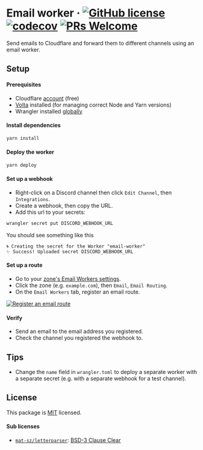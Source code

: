 # Email worker &middot; [![GitHub license](https://img.shields.io/badge/license-MIT-blue.svg)](https://github.com/webbertakken/email-worker/blob/main/LICENSE) [![codecov](https://codecov.io/gh/webbertakken/email-worker/branch/main/graph/badge.svg?token=vWf0M5qX20)](https://codecov.io/gh/webbertakken/email-worker) [![PRs Welcome](https://img.shields.io/badge/PRs-welcome-brightgreen.svg)](https://github.com/webbertakken/email-worker/blob/main/CONTRIBUTING.md)

Send emails to Cloudflare and forward them to different channels using an email worker.

## Setup

#### Prerequisites

- Cloudflare [account](https://dash.cloudflare.com/sign-up) (free)
- [Volta](https://volta.sh/) installed (for managing correct Node and Yarn versions)
- Wrangler installed [globally](https://developers.cloudflare.com/workers/wrangler/install-and-update/#install-wrangler-globally)

#### Install dependencies

```bash
yarn install
```

#### Deploy the worker

```bash
yarn deploy
```

#### Set up a webhook

- Right-click on a Discord channel then click `Edit Channel`, then `Integrations`.
- Create a webhook, then copy the URL.
- Add this url to your secrets:

```bash
wrangler secret put DISCORD_WEBHOOK_URL
```

You should see something like this

```console
🌀 Creating the secret for the Worker "email-worker"
✨ Success! Uploaded secret DISCORD_WEBHOOK_URL
```

#### Set up a route

- Go to your [zone's Email Workers settings](https://dash.cloudflare.com/?to=/:account).
- Click the zone (e.g. `example.com`), then `Email`, `Email Routing`.
- On the `Email Workers` tab, register an email route.

[![Register an email route](./assets/email-routing.png)](./assets/email-routing.png)

#### Verify

- Send an email to the email address you registered.
- Check the channel you registered the webhook to.

## Tips

- Change the `name` field in `wrangler.toml` to deploy a separate worker with a separate secret (e.g. with a separate webhook for a test channel). 


## License

This package is [MIT](./LICENSE) licensed.

#### Sub licenses

- [`mat-sz/letterparser`](https://github.com/mat-sz/letterparser): [BSD-3 Clause Clear](https://github.com/mat-sz/letterparser/blob/master/LICENSE)
